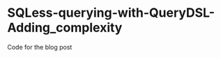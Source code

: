 SQLess-querying-with-QueryDSL-Adding_complexity
===============================================

Code for the blog post 
